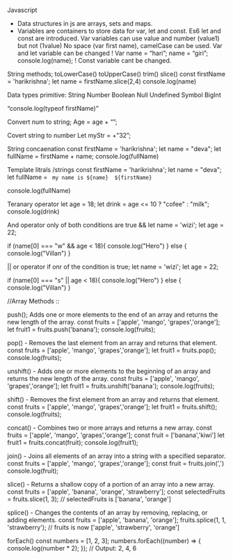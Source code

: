 Javascript 
* Data structures in js are arrays, sets and maps.
* Variables are containers to store data for var, let and const.
Es6 let and const are introduced.
Var variables can use value and number (value1) but not (1value)
No space (var first name), camelCase can be used.
Var and let variable can be changed 
! Var name = “hari”;
name = “giri”;
console.log(name); !
Const variable cant be changed.

String methods;
toLowerCase()
toUpperCase()
trim()
slice()
const  firstName = 'harikrishna';
let name = firstName.slice(2,4)
console.log(name)

Data types primitive:
String
Number
Boolean
Null
Undefined
Symbol
BigInt

“console.log(typeof firstName)”

Convert num to string;
Age  = age + “”;

Covert string to number
Let myStr = +”32”;

String concaenation 
const  firstName = 'harikrishna';
let name = "deva";
let fullName = firstName + name;
console.log(fullName)

Template litrals /strings
const  firstName = 'harikrishna';
let name = "deva";
let fullName = ` my name is ${name}  ${firstName}`

console.log(fullName)

Teranary operator
 let age = 18;
 let drink = age <= 10 ? "cofee" : "milk";
 console.log(drink)

And operator only of both conditions are true &&
let name = 'wizi';
let age = 22;

if (name[0] === "w" && age < 18){
  console.log("Hero")
}
else {
  console.log("Villan")
}

|| or operator if onr of the condition is true;
 let name = 'wizi';
let age = 22;

if (name[0] === "s" || age < 18){
  console.log("Hero")
}
else {
  console.log("Villan")
}

//Array Methods ::

push();
Adds one or more elements to the end of an array and returns the new length of the array.
const fruits = ['apple', 'mango', 'grapes','orange'];
let fruit1 = fruits.push('banana');
console.log(fruits);

pop() - Removes the last element from an array and returns that element.
const fruits = ['apple', 'mango', 'grapes','orange'];
let fruit1 = fruits.pop();
console.log(fruits);

unshift() - Adds one or more elements to the beginning of an array and returns the new length of the array.
const fruits = ['apple', 'mango', 'grapes','orange'];
let fruit1 = fruits.unshift('banana');
console.log(fruits);

shift() - Removes the first element from an array and returns that element.
const fruits = ['apple', 'mango', 'grapes','orange'];
let fruit1 = fruits.shift();
console.log(fruits);

concat() - Combines two or more arrays and returns a new array.
const fruits = ['apple', 'mango', 'grapes','orange'];
const fruit = ['banana','kiwi']
let fruit1 = fruits.concat(fruit);
console.log(fruit1);

join() - Joins all elements of an array into a string with a specified separator.
const fruits = ['apple', 'mango', 'grapes','orange'];
const fruit = fruits.join(',')
console.log(fruit);

slice() - Returns a shallow copy of a portion of an array into a new array.
const fruits = ['apple', 'banana', 'orange', 'strawberry'];
const selectedFruits = fruits.slice(1, 3);
// selectedFruits is ['banana', 'orange']

splice() - Changes the contents of an array by removing, replacing, or adding elements.
const fruits = ['apple', 'banana', 'orange'];
fruits.splice(1, 1, 'strawberry');
// fruits is now ['apple', 'strawberry', 'orange']

forEach()
const numbers = [1, 2, 3];
numbers.forEach((number) => {
    console.log(number * 2);
});
// Output: 2, 4, 6





